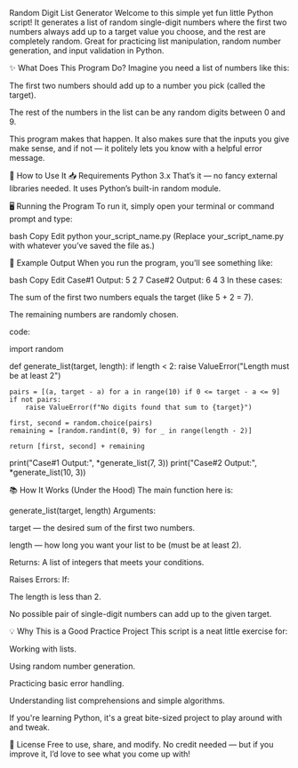 Random Digit List Generator
Welcome to this simple yet fun little Python script!
It generates a list of random single-digit numbers where the first two numbers always add up to a target value you choose, and the rest are completely random. Great for practicing list manipulation, random number generation, and input validation in Python.

✨ What Does This Program Do?
Imagine you need a list of numbers like this:

The first two numbers should add up to a number you pick (called the target).

The rest of the numbers in the list can be any random digits between 0 and 9.

This program makes that happen.
It also makes sure that the inputs you give make sense, and if not — it politely lets you know with a helpful error message.

🚀 How to Use It
📥 Requirements
Python 3.x
That’s it — no fancy external libraries needed. It uses Python’s built-in random module.

🖥️ Running the Program
To run it, simply open your terminal or command prompt and type:

bash
Copy
Edit
python your_script_name.py
(Replace your_script_name.py with whatever you’ve saved the file as.)

📌 Example Output
When you run the program, you’ll see something like:

bash
Copy
Edit
Case#1 Output: 5 2 7
Case#2 Output: 6 4 3
In these cases:

The sum of the first two numbers equals the target (like 5 + 2 = 7).

The remaining numbers are randomly chosen.


code:

import random

def generate_list(target, length):
    if length < 2:
        raise ValueError("Length must be at least 2")

    pairs = [(a, target - a) for a in range(10) if 0 <= target - a <= 9]
    if not pairs:
        raise ValueError(f"No digits found that sum to {target}")

    first, second = random.choice(pairs)
    remaining = [random.randint(0, 9) for _ in range(length - 2)]

    return [first, second] + remaining

print("Case#1 Output:", *generate_list(7, 3))
print("Case#2 Output:", *generate_list(10, 3))



📚 How It Works (Under the Hood)
The main function here is:

generate_list(target, length)
Arguments:

target — the desired sum of the first two numbers.

length — how long you want your list to be (must be at least 2).

Returns:
A list of integers that meets your conditions.

Raises Errors:
If:

The length is less than 2.

No possible pair of single-digit numbers can add up to the given target.

💡 Why This is a Good Practice Project
This script is a neat little exercise for:

Working with lists.

Using random number generation.

Practicing basic error handling.

Understanding list comprehensions and simple algorithms.

If you're learning Python, it's a great bite-sized project to play around with and tweak.

📄 License
Free to use, share, and modify. No credit needed — but if you improve it, I’d love to see what you come up with!
